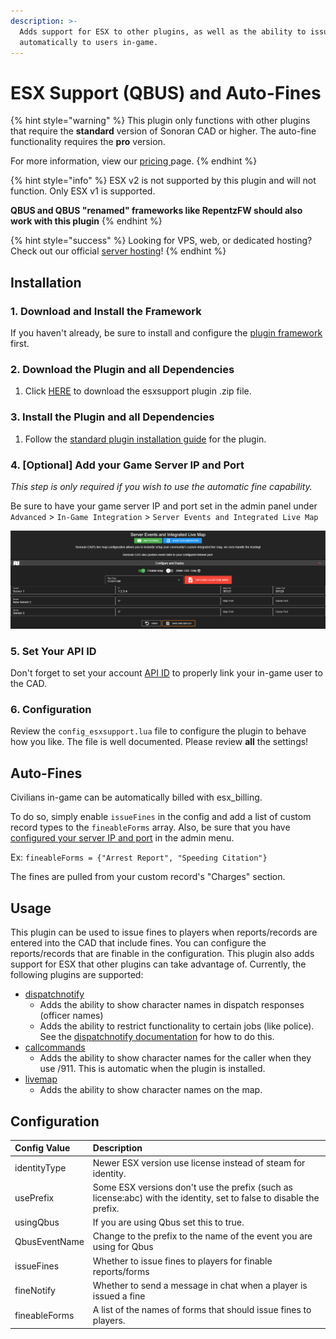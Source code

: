 ```yaml
---
description: >-
  Adds support for ESX to other plugins, as well as the ability to issue fines
  automatically to users in-game.
---
```


# ESX Support \(QBUS\) and Auto-Fines

{% hint style="warning" %}
This plugin only functions with other plugins that require the **standard** version of Sonoran CAD or higher. The auto-fine functionality requires the **pro** version.

For more information, view our [pricing ](https://github.com/Sonoran-Software/SonoranCAD-Documentation/blob/master/pricing/faq)page.
{% endhint %}

{% hint style="info" %}
ESX v2 is not supported by this plugin and will not function. Only ESX v1 is supported.

**QBUS and QBUS "renamed" frameworks like RepentzFW should also work with this plugin**
{% endhint %}

{% hint style="success" %}
Looking for VPS, web, or dedicated hosting? Check out our official [server hosting](../../../other-products/server-hosting.md)!
{% endhint %}

## Installation

### 1. Download and Install the Framework

If you haven't already, be sure to install and configure the [plugin framework](https://github.com/Sonoran-Software/SonoranCAD-Documentation/blob/master/integration-plugins/integration-plugins/framework-installation.md) first.

### 2. Download the Plugin and all Dependencies

1. Click [HERE](https://github.com/Sonoran-Software/sonoran_esxsupport/releases/tag/latest) to download the esxsupport plugin .zip file.

### 3. Install the Plugin and all Dependencies

1. Follow the [standard plugin installation guide](https://github.com/Sonoran-Software/SonoranCAD-Documentation/blob/master/integration-plugins/integration-plugins/plugin-installation) for the plugin.

### 4. \[Optional\] Add your Game Server IP and Port

_This step is only required if you wish to use the automatic fine capability._

Be sure to have your game server IP and port set in the admin panel under `Advanced` &gt; `In-Game Integration` &gt; `Server Events and Integrated Live Map`

![Sonoran CAD - Server IP and Port](../../../.gitbook/assets/image%20%28220%29.png)

### 5. Set Your API ID

Don't forget to set your account [API ID](../../../sonoran-cad/api-integration/getting-started/setting-your-api-id.md) to properly link your in-game user to the CAD.

### 6. Configuration

Review the `config_esxsupport.lua` file to configure the plugin to behave how you like. The file is well documented. Please review **all** the settings!

## Auto-Fines

Civilians in-game can be automatically billed with esx\_billing.

To do so, simply enable `issueFines` in the config and add a list of custom record types to the `fineableForms` array. Also, be sure that you have [configured your server IP and port](esx-support.md#4-optional-add-your-game-server-ip-and-port) in the admin menu.

Ex: `fineableForms = {"Arrest Report", "Speeding Citation"}`

The fines are pulled from your custom record's "Charges" section.

## Usage

This plugin can be used to issue fines to players when reports/records are entered into the CAD that include fines. You can configure the reports/records that are finable in the configuration. This plugin also adds support for ESX that other plugins can take advantage of. Currently, the following plugins are supported:

* [dispatchnotify](dispatch-notify.md)
  * Adds the ability to show character names in dispatch responses \(officer names\)
  * Adds the ability to restrict functionality to certain jobs \(like police\). See the [dispatchnotify documentation](dispatch-notify.md) for how to do this.
* [callcommands](call-commands.md)
  * Adds the ability to show character names for the caller when they use /911. This is automatic when the plugin is installed.
* [livemap](live-map/)
  * Adds the ability to show character names on the map.

## Configuration

| Config Value | Description |
| :--- | :--- |
| identityType | Newer ESX version use license instead of steam for identity. |
| usePrefix | Some ESX versions don't use the prefix \(such as license:abc\) with the identity, set to false to disable the prefix. |
| usingQbus | If you are using Qbus set this to true. |
| QbusEventName | Change to the prefix to the name of the event you are using for Qbus |
| issueFines | Whether to issue fines to players for finable reports/forms |
| fineNotify | Whether to send a message in chat when a player is issued a fine |
| fineableForms | A list of the names of forms that should issue fines to players. |

